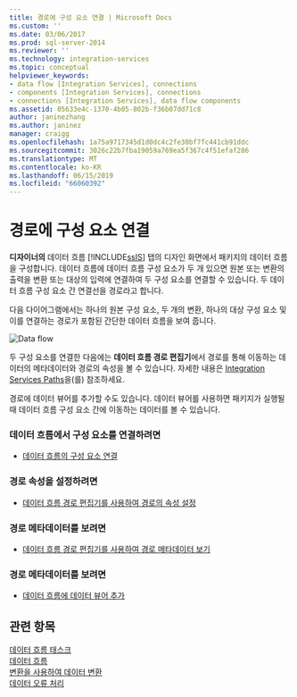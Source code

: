 ```yaml
---
title: 경로에 구성 요소 연결 | Microsoft Docs
ms.custom: ''
ms.date: 03/06/2017
ms.prod: sql-server-2014
ms.reviewer: ''
ms.technology: integration-services
ms.topic: conceptual
helpviewer_keywords:
- data flow [Integration Services], connections
- components [Integration Services], connections
- connections [Integration Services], data flow components
ms.assetid: 05633e4c-1370-4b05-802b-f36b07dd71c8
author: janinezhang
ms.author: janinez
manager: craigg
ms.openlocfilehash: 1a75a9717345d1d0dc4c2fe30bf7fc441cb91ddc
ms.sourcegitcommit: 3026c22b7fba19059a769ea5f367c4f51efaf286
ms.translationtype: MT
ms.contentlocale: ko-KR
ms.lasthandoff: 06/15/2019
ms.locfileid: "66060392"
---
```

# <a name="connect-components-with-paths"></a>경로에 구성 요소 연결
  **디자이너의** 데이터 흐름 [!INCLUDE[ssIS](../includes/ssis-md.md)] 탭의 디자인 화면에서 패키지의 데이터 흐름을 구성합니다. 데이터 흐름에 데이터 흐름 구성 요소가 두 개 있으면 원본 또는 변환의 출력을 변환 또는 대상의 입력에 연결하여 두 구성 요소를 연결할 수 있습니다. 두 데이터 흐름 구성 요소 간 연결선을 경로라고 합니다.  
  
 다음 다이어그램에서는 하나의 원본 구성 요소, 두 개의 변환, 하나의 대상 구성 요소 및 이를 연결하는 경로가 포함된 간단한 데이터 흐름을 보여 줍니다.  
  
 ![Data flow](media/mw-dts-08.gif "Data flow")  
  
 두 구성 요소를 연결한 다음에는 **데이터 흐름 경로 편집기**에서 경로를 통해 이동하는 데이터의 메타데이터와 경로의 속성을 볼 수 있습니다. 자세한 내용은 [Integration Services Paths](data-flow/integration-services-paths.md)을(를) 참조하세요.  
  
 경로에 데이터 뷰어를 추가할 수도 있습니다. 데이터 뷰어를 사용하면 패키지가 실행될 때 데이터 흐름 구성 요소 간에 이동하는 데이터를 볼 수 있습니다.  
  
### <a name="to-connect-components-in-a-data-flow"></a>데이터 흐름에서 구성 요소를 연결하려면  
  
-   [데이터 흐름의 구성 요소 연결](data-flow/connect-components-in-a-data-flow.md)  
  
### <a name="to-set-path-properties"></a>경로 속성을 설정하려면  
  
-   [데이터 흐름 경로 편집기를 사용하여 경로의 속성 설정](../../2014/integration-services/set-the-properties-of-a-path-by-using-the-data-flow-path-editor.md)  
  
### <a name="to-view-path-metadata"></a>경로 메타데이터를 보려면  
  
-   [데이터 흐름 경로 편집기를 사용하여 경로 메타데이터 보기](../../2014/integration-services/view-path-metadata-in-the-data-flow-path-editor.md)  
  
### <a name="to-view-path-metadata"></a>경로 메타데이터를 보려면  
  
-   [데이터 흐름에 데이터 뷰어 추가](../../2014/integration-services/add-a-data-viewer-to-a-data-flow.md)  
  
## <a name="see-also"></a>관련 항목  
 [데이터 흐름 태스크](control-flow/data-flow-task.md)   
 [데이터 흐름](data-flow/data-flow.md)   
 [변환을 사용하여 데이터 변환](data-flow/transformations/transform-data-with-transformations.md)   
 [데이터 오류 처리](data-flow/error-handling-in-data.md)  
  
  
